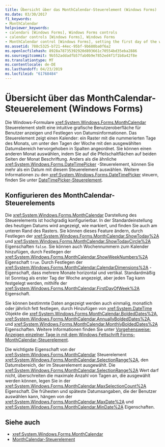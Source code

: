 ```yaml
---
title: Übersicht über das MonthCalendar-Steuerelement (Windows Forms)
ms.date: 03/30/2017
f1_keywords:
- MonthCalendar
helpviewer_keywords:
- calendars [Windows Forms], Windows Forms controls
- calendar controls [Windows Forms], Windows Forms
- MonthCalendar control [Windows Forms], setting the first day of the week
ms.assetid: 788c5325-b721-44ec-95bf-9b680ba0f6a2
ms.openlocfilehash: 8928a78735392920d893661c70554bd35eba2886
ms.sourcegitcommit: 9b552addadfb57fab0b9e7852ed4f1f1b8a42f8e
ms.translationtype: MT
ms.contentlocale: de-DE
ms.lasthandoff: 04/23/2019
ms.locfileid: "61768484"
---
```

# <a name="monthcalendar-control-overview-windows-forms"></a>Übersicht über das MonthCalendar-Steuerelement (Windows Forms)
Die Windows-Formulare <xref:System.Windows.Forms.MonthCalendar> Steuerelement stellt eine intuitive grafische Benutzeroberfläche für Benutzer anzeigen und Festlegen von Datumsinformationen. Das Steuerelement zeigt einen Kalender: ein Raster mit die nummerierten Tage des Monats, um unter den Tagen der Woche mit den ausgewählten Datumsbereich hervorgehoben in Spalten angeordnet. Sie können einen anderen Monat auswählen, indem Sie auf die Pfeilschaltflächen auf beiden Seiten der Monat Beschriftung. Anders als die ähnliche <xref:System.Windows.Forms.DateTimePicker> -Steuerelement, können Sie mehr als ein Datum mit diesem Steuerelement auswählen. Weitere Informationen zu den <xref:System.Windows.Forms.DateTimePicker> steuern, finden Sie unter [DateTimePicker-Steuerelement](datetimepicker-control-windows-forms.md).  
  
## <a name="configuring-the-monthcalendar-control"></a>Konfigurieren des MonthCalendar-Steuerelements  
 Die <xref:System.Windows.Forms.MonthCalendar> Darstellung des Steuerelements ist hochgradig konfigurierbar. In der Standardeinstellung des heutigen Datums wird angezeigt, wie markiert, und finden Sie auch am unteren Rand des Rasters. Sie können dieses Feature ändern, durch Festlegen der <xref:System.Windows.Forms.MonthCalendar.ShowToday%2A> und <xref:System.Windows.Forms.MonthCalendar.ShowTodayCircle%2A> Eigenschaften `false`. Sie können auch Wochennummern zum Kalender hinzufügen, durch Festlegen der <xref:System.Windows.Forms.MonthCalendar.ShowWeekNumbers%2A> Eigenschaft `true`. Durch Festlegen der <xref:System.Windows.Forms.MonthCalendar.CalendarDimensions%2A> -Eigenschaft, dass mehrere Monate horizontal und vertikal. Standardmäßig ist Sonntag als erster Tag der Woche angezeigt, aber jeden Tag kann festgelegt werden, mithilfe der <xref:System.Windows.Forms.MonthCalendar.FirstDayOfWeek%2A> Eigenschaft.  
  
 Sie können bestimmte Daten angezeigt werden auch einmalig, monatlich oder jährlich fett festlegen, durch Hinzufügen von <xref:System.DateTime> Objekte die <xref:System.Windows.Forms.MonthCalendar.BoldedDates%2A>, <xref:System.Windows.Forms.MonthCalendar.AnnuallyBoldedDates%2A>, und <xref:System.Windows.Forms.MonthCalendar.MonthlyBoldedDates%2A> Eigenschaften. Weitere Informationen finden Sie unter [Vorgehensweise: Anzeigen einzelner Tage in mit dem Windows Fettschrift Forms-MonthCalendar-Steuerelement](display-specific-days-in-bold-with-wf-monthcalendar-control.md).  
  
 Die wichtigste Eigenschaft von der <xref:System.Windows.Forms.MonthCalendar> Steuerelement <xref:System.Windows.Forms.MonthCalendar.SelectionRange%2A>, den Datumsbereich, der im Steuerelement ausgewählt. Die <xref:System.Windows.Forms.MonthCalendar.SelectionRange%2A> Wert darf nicht, überschreiten die maximale Anzahl von Tagen an, die ausgewählt werden können, legen Sie in der <xref:System.Windows.Forms.MonthCalendar.MaxSelectionCount%2A> Eigenschaft. Die frühesten und späteste Datumsangaben, die der Benutzer auswählen kann, hängen von der <xref:System.Windows.Forms.MonthCalendar.MaxDate%2A> und <xref:System.Windows.Forms.MonthCalendar.MinDate%2A> Eigenschaften.  
  
## <a name="see-also"></a>Siehe auch

- <xref:System.Windows.Forms.MonthCalendar>
- [MonthCalendar-Steuerelement](monthcalendar-control-windows-forms.md)

